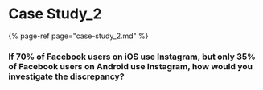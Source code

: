 # Case Study\_2

{% page-ref page="case-study\_2.md" %}

### If 70% of Facebook users on iOS use Instagram, but only 35% of Facebook users on Android use Instagram, how would you investigate the discrepancy?




